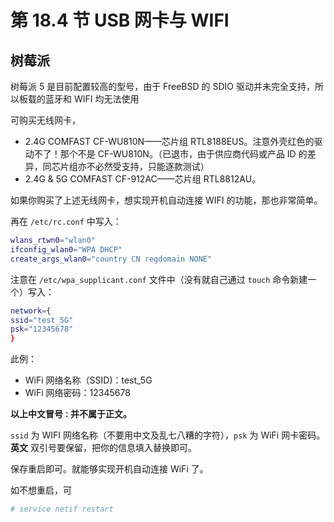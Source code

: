# 第 18.4 节 USB 网卡与 WIFI


## 树莓派 

树莓派 5 是目前配置较高的型号，由于 FreeBSD 的 SDIO 驱动并未完全支持，所以板载的蓝牙和 WIFI 均无法使用

可购买无线网卡，

- 2.4G COMFAST CF-WU810N——芯片组 RTL8188EUS。注意外壳红色的驱动不了！那个不是 CF-WU810N。（已退市，由于供应商代码或产品 ID 的差异，同芯片组亦不必然受支持，只能逐款测试）
- 2.4G & 5G COMFAST CF-912AC——芯片组 RTL8812AU。

如果你购买了上述无线网卡，想实现开机自动连接 WIFI 的功能，那也非常简单。

再在 `/etc/rc.conf` 中写入：

```sh
wlans_rtwn0="wlan0"
ifconfig_wlan0="WPA DHCP"
create_args_wlan0="country CN regdomain NONE"
```

注意在 `/etc/wpa_supplicant.conf` 文件中（没有就自己通过 `touch` 命令新建一个）写入：

```sh
network={
ssid="test_5G"
psk="12345678"
}
```

此例：

- WiFi 网络名称（SSID)：test_5G
- WiFi 网络密码：12345678

**以上中文冒号`：`并不属于正文。**

`ssid` 为 WIFI 网络名称（不要用中文及乱七八糟的字符），`psk` 为 WiFi 网卡密码。**英文** 双引号要保留，把你的信息填入替换即可。

保存重启即可。就能够实现开机自动连接 WiFi 了。

如不想重启，可

```sh
# service netif restart
```

